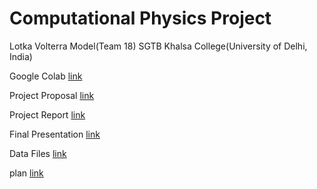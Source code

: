 # Computational Physics Project
Lotka Volterra Model(Team 18) SGTB Khalsa College(University of Delhi, India)

Google Colab [link](https://colab.research.google.com/drive/1L-7TqKQcLsYmEsouKT6kHkSXXk9bCr_H?usp=sharing)

Project Proposal [link](https://www.overleaf.com/read/cnqyspfhdsqt )

Project Report  [link](https://www.overleaf.com/project/617327c8f10828007c341bb0)

Final Presentation  [link](https://www.overleaf.com/6977411141xkhgjznhpyrb)

Data Files [link](https://drive.google.com/drive/folders/13bsZJL9GWCo7wUTTTclcOll2I56t0ahn?usp=sharing)

plan [link](https://docs.google.com/document/d/1Moqyu6qKWdW75LaW4QZHVjo2aXw_ozkLRtoO9htX_OQ/edit)

